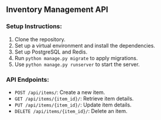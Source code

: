 ## Inventory Management API

### Setup Instructions:
1. Clone the repository.
2. Set up a virtual environment and install the dependencies.
3. Set up PostgreSQL and Redis.
4. Run `python manage.py migrate` to apply migrations.
5. Use `python manage.py runserver` to start the server.

### API Endpoints:
- `POST /api/items/`: Create a new item.
- `GET /api/items/{item_id}/`: Retrieve item details.
- `PUT /api/items/{item_id}/`: Update item details.
- `DELETE /api/items/{item_id}/`: Delete an item.
